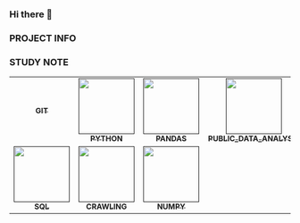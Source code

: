 ### Hi there 👋

### PROJECT INFO

### STUDY NOTE
<table>
  <tbody>
    <tr>
      <td align="center"><a href=""><img src="width="100px;" alt=""/><br /><sub><b> GIT </b></sub></a><br /></td>
      <td align="center"><a href=""><img src="" width="100px;" alt=""/><br /><sub><b> PYTHON </b></sub></a><br /></td>
      <td align="center"><a href=""><img src="" width="100px;" alt=""/><br /><sub><b> PANDAS </b></sub></a><br /></td>
      <td align="center"><a href=""><img src="" width="100px;" alt=""/><br /><sub><b> PUBLIC_DATA_ANALYSIS </b></sub></a><br /></td>
     <tr/>
      <td align="center"><a href=""><img src="" width="100px;" alt=""/><br /><sub><b> SQL </b></sub></a><br /></td>
      <td align="center"><a href=""><img src="" width="100px;" alt=""/><br /><sub><b> CRAWLING </b></sub></a><br /></td>
      <td align="center"><a href=""><img src="" width="100px;" alt=""/><br /><sub><b> NUMPY </b></sub></a><br /></td>
    </tr>
  </tbody>
</table>





<!--
이것은 주석이구나^~^
**voo0o08/voo0o08** is a ✨ _special_ ✨ repository because its `README.md` (this file) appears on your GitHub profile.

Here are some ideas to get you started:

- 🔭 I’m currently working on ...
- 🌱 I’m currently learning ...
- 👯 I’m looking to collaborate on ...
- 🤔 I’m looking for help with ...
- 💬 Ask me about ...
- 📫 How to reach me: ...
- 😄 Pronouns: ...
- ⚡ Fun fact: ...
-->
